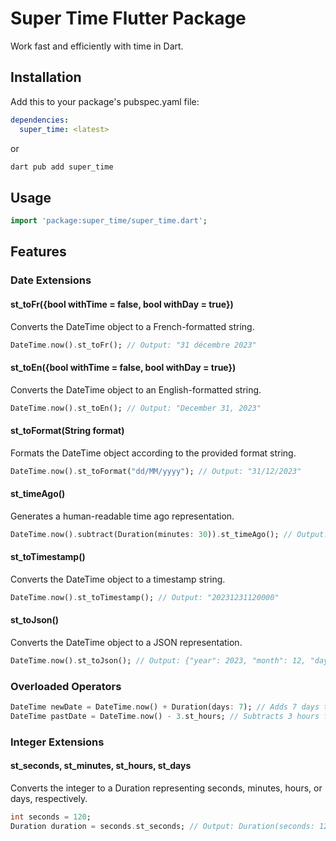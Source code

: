 # Super Time Flutter Package

Work fast and efficiently with time in Dart.

## Installation

Add this to your package's pubspec.yaml file:

```yaml
dependencies:
  super_time: <latest>
```

or

```bash
dart pub add super_time
```

## Usage

```dart
import 'package:super_time/super_time.dart';
```

## Features

### Date Extensions

#### st_toFr({bool withTime = false, bool withDay = true})

Converts the DateTime object to a French-formatted string.

```dart
DateTime.now().st_toFr(); // Output: "31 décembre 2023"
```

#### st_toEn({bool withTime = false, bool withDay = true})

Converts the DateTime object to an English-formatted string.

```dart
DateTime.now().st_toEn(); // Output: "December 31, 2023"
```

#### st_toFormat(String format)

Formats the DateTime object according to the provided format string.

```dart
DateTime.now().st_toFormat("dd/MM/yyyy"); // Output: "31/12/2023"
```

#### st_timeAgo()

Generates a human-readable time ago representation.

```dart
DateTime.now().subtract(Duration(minutes: 30)).st_timeAgo(); // Output: "30 minutes ago"
```

#### st_toTimestamp()

Converts the DateTime object to a timestamp string.

```dart
DateTime.now().st_toTimestamp(); // Output: "20231231120000"
```

#### st_toJson()

Converts the DateTime object to a JSON representation.

```dart
DateTime.now().st_toJson(); // Output: {"year": 2023, "month": 12, "day": 31, "hour": 12, "mi// nute": 0, "second": 0}
```

### Overloaded Operators

```dart
DateTime newDate = DateTime.now() + Duration(days: 7); // Adds 7 days to the current date
DateTime pastDate = DateTime.now() - 3.st_hours; // Subtracts 3 hours from the current date
```

### Integer Extensions

#### st_seconds, st_minutes, st_hours, st_days

Converts the integer to a Duration representing seconds, minutes, hours, or days, respectively.

```dart
int seconds = 120;
Duration duration = seconds.st_seconds; // Output: Duration(seconds: 120)
```
